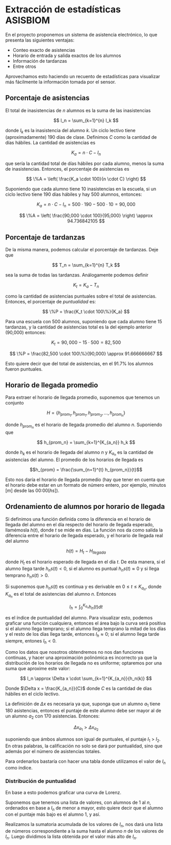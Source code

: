 # Extracción de estadísticas ASISBIOM

En el proyecto proponemos un sistema de asistencia electrónico, lo que presenta las siguientes ventajas:

* Conteo exacto de asistencias
* Horario de entrada y salida exactos de los alumnos
* Información de tardanzas
* Entre otros

Aprovechamos esto haciendo un recuento de estadísticas para visualizar más fácilmente la información tomada por el sensor.

## Porcentaje de asistencias

El total de inasistencias de $n$ alumnos es la suma de las inasistencias 

$$
I_n = \sum_{k=1}^{n} I_k 
$$

donde $I_k$ es la inasistencia del alumno $k$. Un ciclo lectivo tiene (aproximadamente) 190 días de clase. Definimos $C$ como la cantidad de días hábiles. La cantidad de asistencias es 

$$
K_a = n \cdot C - I_n
$$

que sería la cantidad total de días hábiles por cada alumno, menos la suma de inasistencias. Entonces, el porcentaje de asistencias es

$$
\%A = \left( \frac{K_a \cdot 100}{n \cdot C} \right)
$$

Suponiendo que cada alumno tiene 10 inasistencias en la escuela, si un ciclo lectivo tiene 190 días hábiles y hay 500 alumnos, entonces:

$$
K_a = n \cdot C - I_n = 500 \cdot 190 - 500 \cdot 10 = 90,000
$$

$$
\%A = \left( \frac{90,000 \cdot 100}{95,000} \right) \approx 94.736842105
$$

## Porcentaje de tardanzas

De la misma manera, podemos calcular el porcentaje de tardanzas. Deje que 

$$
T_n = \sum_{k=1}^{n} T_k 
$$

sea la suma de todas las tardanzas. Análogamente podemos definir 

$$
K_t = K_a - T_n
$$

como la cantidad de asistencias puntuales sobre el total de asistencias. Entonces, el porcentaje de *puntualidad* es:

$$
\%P = \frac{K_t \cdot 100\%}{K_a}
$$

Para una escuela con 500 alumnos, suponiendo que cada alumno tiene 15 tardanzas, y la cantidad de asistencias total es la del ejemplo anterior (90,000) entonces:

$$
K_t = 90,000 - 15 \cdot 500 = 82,500
$$

$$
\%P = \frac{82,500 \cdot 100\%}{90,000} \approx 91.666666667
$$

Esto quiere decir que del total de asistencias, en el 91.7% los alumnos fueron puntuales. 

## Horario de llegada promedio
Para extraer el horario de llegada promedio, suponemos que tenemos un conjunto 

$$
H = \{h_{prom_1}, h_{prom_1}, h_{prom_3}, ... , h_{prom_n}\}
$$

donde $h_{prom_n}$ es el horario de llegada promedio del alumno $n$. Suponiendo que 

$$
h_{prom_n} =  \sum_{k=1}^{K_{a_n}} h_k
$$

donde $h_k$ es el horario de llegada del alumno $n$ y $K_{a_n}$ es la cantidad de asistencias del alumno. El promedio de los horarios de llegada es

$$h_{prom} = \frac{\sum_{n=1}^{t} h_{prom_n}}{t}$$

Esto nos daría el horario de llegada promedio (hay que tener en cuenta que el horario debe estar en un formato de número entero, por ejemplo, minutos $[m]$ desde las 00:00$[hs]$).

## Ordenamiento de alumnos por horario de llegada

Si definimos una función definida como la diferencia en el horario de llegada del alumno en el día respecto del horario de llegada esperado, llamémosla $h(t)$, donde $t$ se mide en días. La función nos da como salida la diferencia entre el horario de llegada esperado, y el horario de llegada real del alumno

$$
h(t) = H_{t} - H_{llegada}
$$

donde $H_t$ es el horario esperado de llegada en el día $t$. De esta manera, si el alumno llega tarde $h_ns(t) < 0$, si el alumno es puntual $h_ns(t)\approx0$ y si llega temprano $h_ns(t) > 0$.

Si suponemos que $h_ns(t)$ es continua y es derivable en $0 \leq t \leq K_{a_n}$, donde $K_{a_n}$ es el total de asistencias del alumno $n$. Entonces 

$$
I_h=\int_{0}^{K_{a_n}}{h_n(t)}dt
$$

es el índice de puntualidad del alumno. Para visualizar esto, podemos graficar una función cualquiera, entonces el área bajo la curva será positiva si el alumno llega temprano; si el alumno llega temprano la mitad de los días y el resto de los días llega tarde, entonces $I_h\approx0$; si el alumno llega tarde siempre, entones $I_h < 0$.

Como los datos que nosotros obtendremos no nos dan funciones continuas, y hacer una aproximación polinómica es incorrecto ya que la distribución de los horarios de llegada no es uniforme; optaremos por una suma que aproxime este valor:

$$
I_n \approx \Delta x \cdot \sum_{k=1}^{K_{a_n}}{h_n(k)}
$$

Donde $\Delta x = \frac{K_{a_n}}{C}$ donde $C$ es la cantidad de días hábiles en el ciclo lectivo.

La definición de $\Delta x$ es necesaria ya que, suponga que un alumno $a_1$ tiene $180$ asistencias, entonces el puntaje de este alumno debe ser mayor al de un alumno $a_2$ con $170$ asistencias. Entonces:

$$
\Delta x_{a_1} > \Delta x_{a_2}
$$

suponiendo que ámbos alumnos son igual de puntuales, el puntaje $I_1$ > $I_2$. En otras palabras, la calificación no solo se dará por puntualidad, sino que además por el número de asistencias totales.

Para ordenarlos bastaría con hacer una tabla donde utilizamos el valor de $I_n$ como índice.

### Distribución de puntualidad

En base a esto podemos graficar una curva de Lorenz.

Suponemos que tenemos una lista de valores, con alumnos de $1$ al $n$, ordenados en base a $I_n$ de menor a mayor, esto quiere decir que el alumno con el puntaje más bajo es el alumno 1, y así.

Realizamos la sumatoria acumulada de los valores de $I_n$, nos dará una lista de números correspondiente a la suma hasta el alumno $n$ de los valores de $I_n$. Luego dividimos la lista obtenida por el valor más alto de $I_n$.

